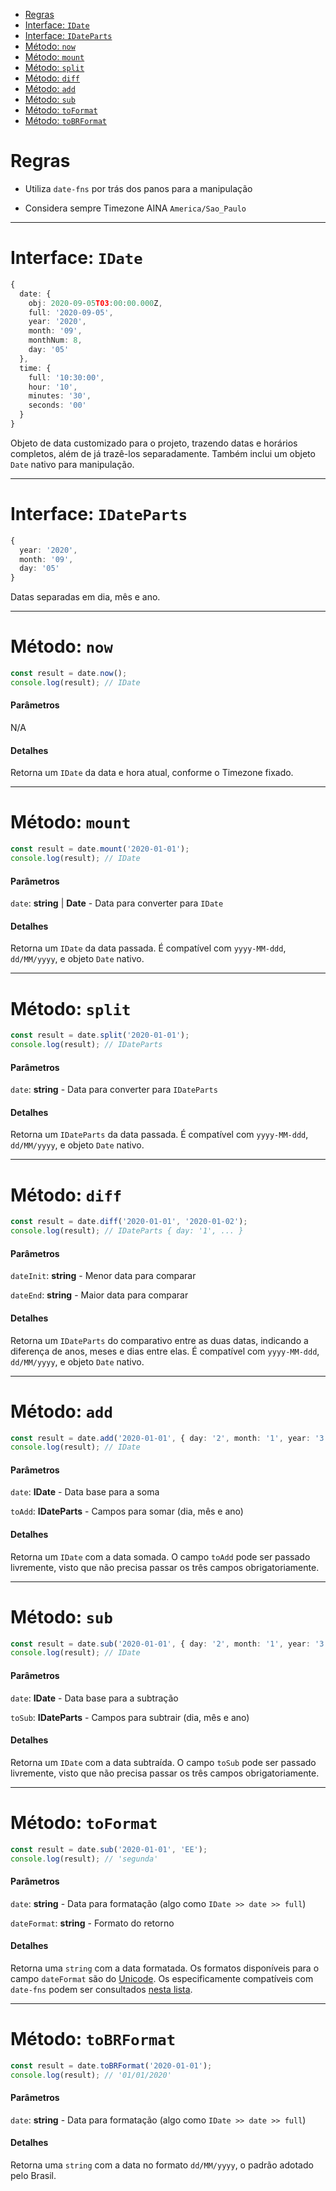 - [Regras](#regras)
- [Interface: `IDate`](#interface-idate)
- [Interface: `IDateParts`](#interface-idateparts)
- [Método: `now`](#método-now)
- [Método: `mount`](#método-mount)
- [Método: `split`](#método-split)
- [Método: `diff`](#método-diff)
- [Método: `add`](#método-add)
- [Método: `sub`](#método-sub)
- [Método: `toFormat`](#método-toformat)
- [Método: `toBRFormat`](#método-tobrformat)

# Regras

- Utiliza `date-fns` por trás dos panos para a manipulação

- Considera sempre Timezone AINA `America/Sao_Paulo`

---

# Interface: `IDate`

```typescript
{
  date: {
    obj: 2020-09-05T03:00:00.000Z,
    full: '2020-09-05',
    year: '2020',
    month: '09',
    monthNum: 8,
    day: '05'
  },
  time: {
    full: '10:30:00',
    hour: '10',
    minutes: '30',
    seconds: '00'
  }
}
```

Objeto de data customizado para o projeto, trazendo datas e horários completos, além de já trazê-los separadamente. Também inclui um objeto `Date` nativo para manipulação.

---

# Interface: `IDateParts`

```typescript
{
  year: '2020',
  month: '09',
  day: '05'
}
```

Datas separadas em dia, mês e ano.

---

# Método: `now`

```typescript
const result = date.now();
console.log(result); // IDate
```

<!-- omit in toc -->
#### Parâmetros

N/A

<!-- omit in toc -->
#### Detalhes

Retorna um `IDate` da data e hora atual, conforme o Timezone fixado.

---

# Método: `mount`

```typescript
const result = date.mount('2020-01-01');
console.log(result); // IDate
```

<!-- omit in toc -->
#### Parâmetros

`date`: **string** | **Date** - Data para converter para `IDate`

<!-- omit in toc -->
#### Detalhes

Retorna um `IDate` da data passada. É compatível com `yyyy-MM-ddd`, `dd/MM/yyyy`, e objeto `Date` nativo.

---

# Método: `split`

```typescript
const result = date.split('2020-01-01');
console.log(result); // IDateParts
```

<!-- omit in toc -->
#### Parâmetros

`date`: **string** - Data para converter para `IDateParts`

<!-- omit in toc -->
#### Detalhes

Retorna um `IDateParts` da data passada. É compatível com `yyyy-MM-ddd`, `dd/MM/yyyy`, e objeto `Date` nativo.

---

# Método: `diff`

```typescript
const result = date.diff('2020-01-01', '2020-01-02');
console.log(result); // IDateParts { day: '1', ... }
```

<!-- omit in toc -->
#### Parâmetros

`dateInit`: **string** - Menor data para comparar

`dateEnd`: **string** - Maior data para comparar

<!-- omit in toc -->
#### Detalhes

Retorna um `IDateParts` do comparativo entre as duas datas, indicando a diferença de anos, meses e dias entre elas. É compatível com `yyyy-MM-ddd`, `dd/MM/yyyy`, e objeto `Date` nativo.

---

# Método: `add`

```typescript
const result = date.add('2020-01-01', { day: '2', month: '1', year: '3' });
console.log(result); // IDate
```

<!-- omit in toc -->
#### Parâmetros

`date`: **IDate** - Data base para a soma

`toAdd`: **IDateParts** - Campos para somar (dia, mês e ano)

<!-- omit in toc -->
#### Detalhes

Retorna um `IDate` com a data somada. O campo `toAdd` pode ser passado livremente, visto que não precisa passar os três campos obrigatoriamente.

---

# Método: `sub`

```typescript
const result = date.sub('2020-01-01', { day: '2', month: '1', year: '3' });
console.log(result); // IDate
```

<!-- omit in toc -->
#### Parâmetros

`date`: **IDate** - Data base para a subtração

`toSub`: **IDateParts** - Campos para subtrair (dia, mês e ano)

<!-- omit in toc -->
#### Detalhes

Retorna um `IDate` com a data subtraída. O campo `toSub` pode ser passado livremente, visto que não precisa passar os três campos obrigatoriamente.

---

# Método: `toFormat`

```typescript
const result = date.sub('2020-01-01', 'EE');
console.log(result); // 'segunda'
```

<!-- omit in toc -->
#### Parâmetros

`date`: **string** - Data para formatação (algo como `IDate >> date >> full`)

`dateFormat`: **string** - Formato do retorno

<!-- omit in toc -->
#### Detalhes

Retorna uma `string` com a data formatada. Os formatos disponíveis para o campo `dateFormat` são do [Unicode](https://www.unicode.org/reports/tr35/tr35-dates.html#Date_Field_Symbol_Table). Os especificamente compatíveis com `date-fns` podem ser consultados [nesta lista](https://date-fns.org/v2.29.3/docs/format).

---

# Método: `toBRFormat`

```typescript
const result = date.toBRFormat('2020-01-01');
console.log(result); // '01/01/2020'
```

<!-- omit in toc -->
#### Parâmetros

`date`: **string** - Data para formatação (algo como `IDate >> date >> full`)

<!-- omit in toc -->
#### Detalhes

Retorna uma `string` com a data no formato `dd/MM/yyyy`, o padrão adotado pelo Brasil.